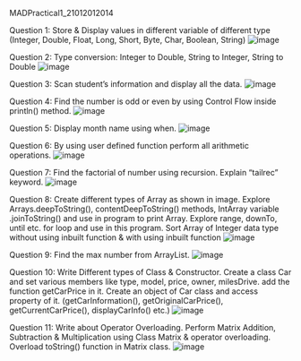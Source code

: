 MADPractical1_21012012014

Question 1: Store & Display values in different variable of different type (Integer, Double, Float, Long, Short, Byte, Char, Boolean, String)
![image](https://user-images.githubusercontent.com/82254519/187769421-515deaf4-cc02-4e9c-ad59-3ee8fb2d3c94.png)

Question 2: Type conversion:  Integer to Double, String to Integer, String to Double 
![image](https://user-images.githubusercontent.com/82254519/187769464-383ee2e2-b733-4ef6-aaf0-c24ec5a0d6b8.png)

Question 3: Scan student’s information and display all the data. 
![image](https://user-images.githubusercontent.com/82254519/187769501-dd3cc996-d959-479d-8e59-8c0936d81374.png)

Question 4: Find the number is odd or even by using Control Flow inside println() method. 
![image](https://user-images.githubusercontent.com/82254519/187769551-820d66c7-3863-4578-a08c-b1a32ec1e0fe.png)

Question 5: Display month name using when. 
![image](https://user-images.githubusercontent.com/82254519/187769585-bec3d63b-c7ed-4a40-aeba-ad384359d6d3.png)

Question 6: By using user defined function perform all arithmetic operations. 
![image](https://user-images.githubusercontent.com/82254519/187769664-6555ad56-f0b7-41e2-a330-54f49f3da1e7.png)

Question 7: Find the factorial of number using recursion. Explain “tailrec” keyword. 
![image](https://user-images.githubusercontent.com/82254519/187769720-4edf662d-b394-46cc-8787-c60695400825.png)

Question 8: Create different types of Array as shown in image. Explore Arrays.deepToString(), contentDeepToString() methods, IntArray variable .joinToString() and use in program to print Array. Explore range, downTo, until etc. for loop and use in this program. Sort Array of Integer data type without using inbuilt function & with using inbuilt function 
![image](https://user-images.githubusercontent.com/82254519/187769781-a46b95b8-eaee-483b-b420-ceced133276f.png)

Question 9: Find the max number from ArrayList. 
![image](https://user-images.githubusercontent.com/82254519/187769820-78958180-9a26-471d-abe8-563b91f129d9.png)

Question 10: Write Different types of Class & Constructor. Create a class Car and set various members like type, model, price, owner, milesDrive. add the function getCarPrice in it. Create an object of Car class and access property of it. (getCarInformation(), getOriginalCarPrice(), getCurrentCarPrice(), displayCarInfo() etc.) 
![image](https://user-images.githubusercontent.com/82254519/187769874-6d69f5f7-52a1-4f23-909f-402cec0c5c7f.png)

Question 11: Write about Operator Overloading. Perform Matrix Addition, Subtraction & Multiplication using Class Matrix & operator overloading. Overload toString() function in Matrix class. 
![image](https://user-images.githubusercontent.com/82254519/187769939-aee37f47-3592-4f37-8b5a-ed9767df51a0.png)
